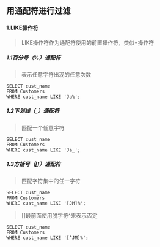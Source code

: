 ## 用通配符进行过滤

#### 1.LIKE操作符

> LIKE操作符作为通配符使用的前置操作符，类似=操作符

##### 1.1百分号（%）通配符

> 表示任意字符出现的任意次数

```mysql
SELECT cust_name
FROM Customers
WHERE cust_name LIKE 'Ja%';
```

##### 1.2下划线（_）通配符

> 匹配一个任意字符

```mysql
SELECT cust_name
FROM Customers
WHERE cust_name LIKE 'Ja_';
```

##### 1.3方括号（[]）通配符

> 匹配字符集中的任一字符

```mysql
SELECT cust_name
FROM Customers
WHERE cust_name LIKE '[JM]%';
```

> []最前面使用脱字符^来表示否定

```mysql
SELECT cust_name
FROM Customers
WHERE cust_name LIKE '[^JM]%';
```

